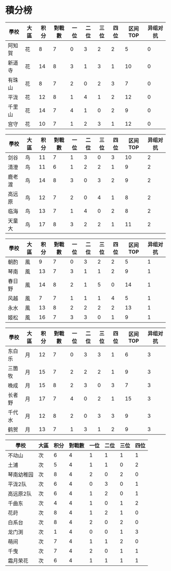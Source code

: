 # 積分榜

| 學校   | 大區 | 积分 | 對戰數 | 一位 | 二位 | 三位 | 四位 |区间TOP|异组对抗 |
| ------ | ---- | ---- | ------ | ---- | ---- | ---- | ---- |---- |---- |
| 阿知賀 | 花   | 8    | 7      | 0    | 3    | 2    | 2   |  5  | 0  |  
| 新道寺 | 花   | 14    | 8     | 3   | 1    | 3    | 1    |  10  |  0 |
| 有珠山 | 花   | 8    | 7      | 2    | 0    | 2    | 3    |  7  |  0 |
| 平泷   | 花   | 12    | 8      | 1    | 4    | 1    | 2    |  12  | 0  |
| 千里山 | 花   | 14   | 7    | 4    | 1    | 0    | 2    |  9  |  0 |
| 宫守   | 花   | 10    | 7     | 1    | 2    | 3    | 1    |  12  | 0  |

| 學校   | 大區 | 积分 | 對戰數 | 一位 | 二位 | 三位 | 四位 |区间TOP|异组对抗 |
| ------ | ---- | ---- | ------ | ---- | ---- | ---- | ---- |---- |---- |
| 剑谷   | 鸟   | 11    | 7      | 1    | 3    | 0    | 3    |  10  | 2  |
| 清澄   | 鸟   | 11    | 6      | 1    | 2    | 2    | 1    |  9  | 2  |
| 鹿老渡 | 鸟   | 14    | 8      | 3    | 0    | 3    | 2    |  9  | 2  |
| 高远原 | 鸟   | 12    | 7      | 2    | 0    | 4    | 1    |  8  |  2 |
| 临海   | 鸟   | 13    | 7      | 1    | 4    | 0    | 2    |  8  | 2  |
| 天童大 | 鸟   | 17    | 8      | 3    | 2    | 2    | 1    |  11  | 2  |

| 學校 | 大區 | 积分 | 對戰數 | 一位 | 二位 | 三位 | 四位 |区间TOP|异组对抗 |
| ---- | ---- | ---- | ------ | ---- | ---- | ---- | ---- |---- |---- |
| 朝酌 | 風   | 9    | 7      | 0    | 3    | 2    | 2    |  5  |  1 |
| 琴南 | 風   | 13    | 7      | 3    | 1    | 1    | 2    |  9  |  1 |
| 春日野 | 風   | 14    | 8      | 2    | 1    | 5    | 0    |  14  |  1 |
| 风越 | 風   | 7    | 7      | 1    | 1    | 1    | 4    |  5  | 1  |
| 永水 | 風   | 13    | 8      | 2    | 2    | 2    | 2    |  13  | 1  |
| 姬松 | 風   | 16    | 7      | 3    | 3    | 0    | 1    |  9  |  1 |

| 學校   | 大區 | 积分 | 對戰數 | 一位 | 二位 | 三位 | 四位 |区间TOP|异组对抗 |
| ------ | ---- | ---- | ------ | ---- | ---- | ---- | ---- |---- |---- |
| 东白乐 | 月   | 12    | 7      | 0    | 3    | 3    | 1    |  6  |  3 |
| 三箇牧 | 月   | 15    | 7      | 2    | 2    | 2    | 1    |  9  | 3  |
| 晚成   | 月   | 15    | 8      | 2    | 3    | 0    | 3    |  7  |  3 |
| 长者野 | 月   | 17    | 7      | 4    | 0    | 2    | 1    |  15  | 3  |
| 千代水 | 月   | 12    | 8      | 2    | 0    | 3    | 3    |  9  | 3  |
| 鹤贺   | 月   | 13    | 7      | 1    | 3    | 1    | 2    |  9  | 3  |

| 學校   | 大區 | 积分 | 對戰數 | 一位 | 二位 | 三位 | 四位 |
| ------ | ---- | ---- | ------ | ---- | ---- | ---- | ---- |
| 不动山 | 次  | 6    | 4      | 1   | 1    | 1    | 1    | 
| 土浦 | 次  | 5    | 4      | 1    | 1    | 0    | 2    | 
| 琴南幼稚园 | 次  | 8    | 4      | 2   | 0   | 2    | 0    | 
| 平泷2队 | 次  | 6   | 4      | 0    | 3    | 0    | 1    | 
| 高远原2队 | 次  | 6    | 4      | 1    | 2    | 0    | 1    | 
| 千曲东 | 次  | 4    | 4      | 1    | 0    | 1    | 2    | 
| 花莳 | 次  | 8    | 4      | 1    | 2    | 1    | 0    | 
| 白系台 | 次  | 8    | 4      | 2    | 0    | 2    | 0    | 
| 龙门渕 | 次  | 1    | 4      | 0    | 0    | 1    | 3    | 
| 萌间 | 次  | 7    | 4      | 1    | 1    | 2    | 0    | 
| 千曳 | 次  | 7    | 4      | 2    | 0    | 1    | 1    | 
| 霜月荣花 | 次  | 6    | 4      | 1    | 1    | 1    | 1    | 
